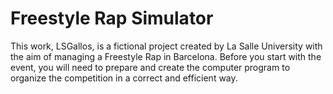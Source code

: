 # Freestyle Rap Simulator

This work, LSGallos, is a fictional project created by La Salle University with the aim of managing a Freestyle Rap in Barcelona. 
Before you start with the event, you will need to prepare and create the computer program to organize the competition in a correct
and efficient way.
